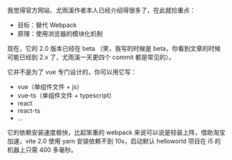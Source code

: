我觉得官方网站、尤雨溪作者本人已经介绍得很多了，在此就捡重点：

- 目标：替代 Webpack
- 原理：使用浏览器的模块化机制

现在，它的 2.0 版本已经在 beta （笑，我写的时候是 beta，你看到文章的时候可能已经到 2.x 了，尤雨溪一天更四个 commit 都是常见的）。

它并不是为了 vue 专门设计的，你可以用它写：

- vue（单组件文件 + js）
- vue-ts（单组件文件 + typescript）
- react
- react-ts
- ...



它的依赖安装速度极快，比起笨重的 webpack 来说可以说是轻装上阵，借助淘宝加速，vite 2.0 使用 yarn 安装依赖不到 10s，启动默认 helloworld 项目在 i5 的机器上只需 400 多毫秒。